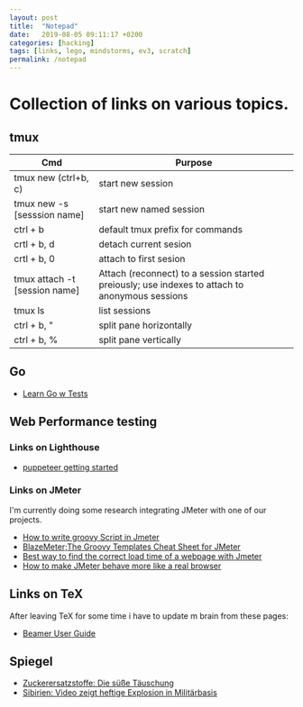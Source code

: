 ```yaml
---
layout: post
title:  "Notepad"
date:   2019-08-05 09:11:17 +0200
categories: [hacking]
tags: [links, lego, mindstorms, ev3, scratch]
permalink: /notepad
---
```

# Collection of links on various topics.

## tmux

|Cmd|Purpose|
|---|---|
|tmux new (ctrl+b, c)|start new session|
|tmux new -s [sesssion name]|start new named session|
|ctrl + b|default tmux prefix for commands|
|crtl + b, d|detach current sesion|
|crtl + b, 0 |attach to first sesion|
|tmux attach -t [session name]|Attach (reconnect) to a session started preiously; use indexes to attach to anonymous sessions|
|tmux ls|list sessions|
|ctrl + b, "|split pane horizontally|
|ctrl + b, %|split pane vertically|


## Go

* [Learn Go w Tests](https://quii.gitbook.io/learn-go-with-tests/)

## Web Performance testing

### Links on Lighthouse
* [puppeteer getting started](https://developers.google.com/web/tools/puppeteer/get-started)

### Links on JMeter

I'm currently doing some research integrating JMeter with one of our projects.

* [How to write groovy Script in Jmeter](https://stackoverflow.com/questions/54528329/how-to-write-groovy-script-in-jmeter)
* [BlazeMeter;The Groovy Templates Cheat Sheet for JMeter](https://www.blazemeter.com/blog/the-groovy-templates-cheat-sheet-for-jmeter/)
* [Best way to find the correct load time of a webpage with Jmeter
](https://stackoverflow.com/questions/44436567/best-way-to-find-the-correct-load-time-of-a-webpage-with-jmeter)
* [How to make JMeter behave more like a real browser](https://guide.blazemeter.com/hc/en-us/articles/206733719-How-to-make-JMeter-behave-more-like-a-real-browser)

## Links on TeX

After leaving TeX for some time i have to update m brain from these pages:

* [Beamer User Guide](http://mirror.physik-pool.tu-berlin.de/pub/CTAN/macros/latex/contrib/beamer/doc/beameruserguide.pdf)

## Spiegel

* [Zuckerersatzstoffe: Die süße Täuschung](https://www.spiegel.de/video/stevia-aspertam-statt-zucker-wie-gesund-sind-suessstoffe-video-99028857.html)
* [Sibirien: Video zeigt heftige Explosion in Militärbasis](https://www.spiegel.de/video/sibirien-schwere-explosion-in-russland-video-99028877.html)



